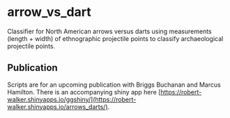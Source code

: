 # arrow_vs_dart
Classifier for North American arrows versus darts using measurements (length + width) of ethnographic projectile points to classify archaeological projectile points.

## Publication
Scripts are for an upcoming publication with Briggs Buchanan and Marcus Hamilton. There is an accompanying shiny app here [https://robert-walker.shinyapps.io/ggshiny/](https://robert-walker.shinyapps.io/arrows_darts/).
